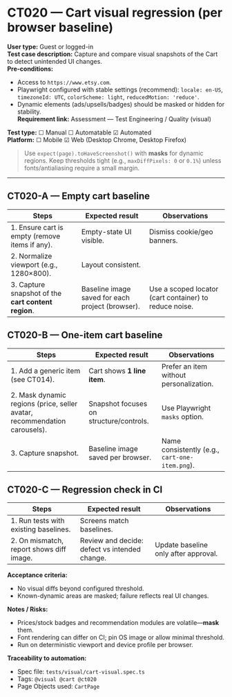 # CT020 — Cart visual regression (per browser baseline)

**User type:** Guest or logged-in  
**Test case description:** Capture and compare visual snapshots of the Cart to detect unintended UI changes.  
**Pre-conditions:**  
- Access to `https://www.etsy.com`.  
- Playwright configured with stable settings (recommend): `locale: en-US`, `timezoneId: UTC`, `colorScheme: light`, `reducedMotion: 'reduce'`.  
- Dynamic elements (ads/upsells/badges) should be masked or hidden for stability.  
**Requirement link:** Assessment — Test Engineering / Quality (visual)

**Test type:** ☐ Manual ☐ Automatable ☑ Automated  
**Platform:** ☐ Mobile ☑ Web (Desktop Chrome, Desktop Firefox)

> Use `expect(page).toHaveScreenshot()` with **masks** for dynamic regions. Keep thresholds tight (e.g., `maxDiffPixels: 0` or `0.1%`) unless fonts/antialiasing require a small margin.

---

## CT020-A — Empty cart baseline
| Steps | Expected result | Observations |
|------|------------------|--------------|
| 1. Ensure cart is empty (remove items if any). | Empty-state UI visible. | Dismiss cookie/geo banners. |
| 2. Normalize viewport (e.g., 1280×800). | Layout consistent. | |
| 3. Capture snapshot of the **cart content region**. | Baseline image saved for each project (browser). | Use a scoped locator (cart container) to reduce noise. |

## CT020-B — One-item cart baseline
| Steps | Expected result | Observations |
|------|------------------|--------------|
| 1. Add a generic item (see CT014). | Cart shows **1 line item**. | Prefer an item without personalization. |
| 2. Mask dynamic regions (price, seller avatar, recommendation carousels). | Snapshot focuses on structure/controls. | Use Playwright `masks` option. |
| 3. Capture snapshot. | Baseline image saved per browser. | Name consistently (e.g., `cart-one-item.png`). |

## CT020-C — Regression check in CI
| Steps | Expected result | Observations |
|------|------------------|--------------|
| 1. Run tests with existing baselines. | Screens match baselines. | |
| 2. On mismatch, report shows diff image. | Review and decide: defect vs intended change. | Update baseline only after approval. |

**Acceptance criteria:**  
- No visual diffs beyond configured threshold.  
- Known-dynamic areas are masked; failure reflects real UI changes.

**Notes / Risks:**  
- Prices/stock badges and recommendation modules are volatile—**mask** them.  
- Font rendering can differ on CI; pin OS image or allow minimal threshold.  
- Run on deterministic viewport and device profile per browser.

**Traceability to automation:**  
- Spec file: `tests/visual/cart-visual.spec.ts`  
- Tags: `@visual @cart @ct020`  
- Page Objects used: `CartPage`